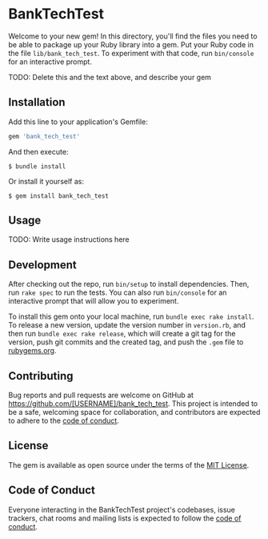 # BankTechTest

Welcome to your new gem! In this directory, you'll find the files you need to be able to package up your Ruby library into a gem. Put your Ruby code in the file `lib/bank_tech_test`. To experiment with that code, run `bin/console` for an interactive prompt.

TODO: Delete this and the text above, and describe your gem

## Installation

Add this line to your application's Gemfile:

```ruby
gem 'bank_tech_test'
```

And then execute:

    $ bundle install

Or install it yourself as:

    $ gem install bank_tech_test

## Usage

TODO: Write usage instructions here

## Development

After checking out the repo, run `bin/setup` to install dependencies. Then, run `rake spec` to run the tests. You can also run `bin/console` for an interactive prompt that will allow you to experiment.

To install this gem onto your local machine, run `bundle exec rake install`. To release a new version, update the version number in `version.rb`, and then run `bundle exec rake release`, which will create a git tag for the version, push git commits and the created tag, and push the `.gem` file to [rubygems.org](https://rubygems.org).

## Contributing

Bug reports and pull requests are welcome on GitHub at https://github.com/[USERNAME]/bank_tech_test. This project is intended to be a safe, welcoming space for collaboration, and contributors are expected to adhere to the [code of conduct](https://github.com/[USERNAME]/bank_tech_test/blob/master/CODE_OF_CONDUCT.md).

## License

The gem is available as open source under the terms of the [MIT License](https://opensource.org/licenses/MIT).

## Code of Conduct

Everyone interacting in the BankTechTest project's codebases, issue trackers, chat rooms and mailing lists is expected to follow the [code of conduct](https://github.com/[USERNAME]/bank_tech_test/blob/master/CODE_OF_CONDUCT.md).
